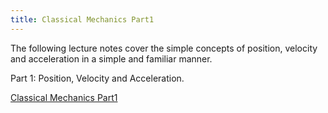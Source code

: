 ```yaml
---
title: Classical Mechanics Part1
---
```


The following lecture notes cover the simple concepts of position, velocity and
acceleration in a simple and familiar manner.

Part 1: Position, Velocity and Acceleration.

[Classical Mechanics Part1](/assets/2014-08-27-classical-mechanics-part1_1.pdf)
